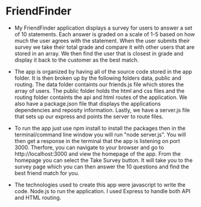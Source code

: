 # FriendFinder

- My FriendFinder application displays a survey for users to answer a set of 10 statements. Each answer is graded on a scale of 1-5 based on how much the user agrees with the statement. When the user submits their survey we take their total grade and compare it with other users that are stored in an array. We then find the user that is closest in grade and display it back to the customer as the best match.

- The app is organized by having all of the source code stored in the app folder. It is then broken up by the following folders data, public and routing. The data folder containts our friends.js file which stores the array of users. The public folder holds the html and css files and the routing folder containts the api and html routes of the application. We also have a package.json file that displays the applications dependencies and reposity information. Lastly, we have a server.js file that sets up our express and points the server to route files.

- To run the app just use npm install to install the packages then in the terminal/command line window you will run "node server.js". You will then get a response in the terminal that the app is listening on port 3000. Therfore, you can navigate to your browser and go to http://localhost:3000 and view the homepage of the app. From the homepage you can select the Take Survey button. It will take you to the survey page which you can then answer the 10 questions and find the best friend match for you.

- The technologies used to create this app were javascript to write the code. Node.js to run the application. I used Express to handle both API and HTML routing.